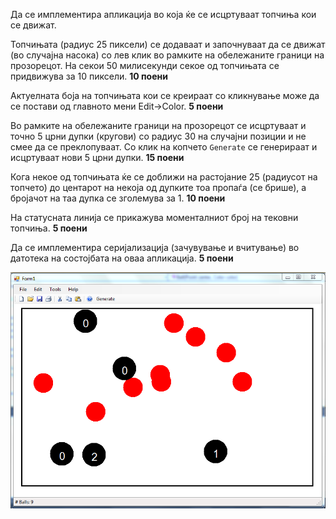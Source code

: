 Да се имплементира апликација во која ќе се исцртуваат топчиња кои се движат.

Топчињата (радиус 25 пиксели) се додаваат и започнуваат да се движат (во случајна насока) со лев клик во рамките на обележаните граници на прозорецот. На секои 50 милисекунди секое од топчињата се придвижува за 10 пиксели. **10 поени**

Актуелната боја на топчињата кои се креираат со кликнување може да се постави од главното мени Edit->Color. **5 поени**

Во рамките на обележаните граници на прозорецот се исцртуваат и точно 5 црни дупки (кругови) со радиус 30 на случајни позиции и не смее да се преклопуваат. Со клик на копчето `Generate` се генерираат и исцртуваат нови 5 црни дупки. **15 поени**

Кога некое од топчињата ќе се доближи на растојание 25 (радиусот на топчето) до центарот на некоја од дупките тоа пропаѓа (се брише), а бројачот на таа дупка се зголемува за 1. **10 поени**

На статусната линија се прикажува моменталниот број на тековни топчиња. **5 поени**

Да се имплементира серијализација (зачувување и вчитување) во датотека на состојбата на оваа апликација. **5 поени**

![Изглед на апликацијата](main.PNG)
